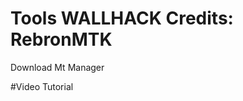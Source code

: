 Tools WALLHACK
Credits: RebronMTK
=================================================
Download Mt Manager

#Video Tutorial
